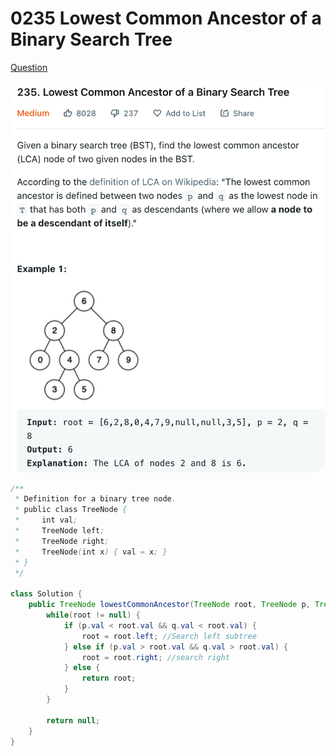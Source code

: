 # 0235 Lowest Common Ancestor of a Binary Search Tree

[Question](https://leetcode.com/problems/lowest-common-ancestor-of-a-binary-search-tree/)

![](<../.gitbook/assets/image (1) (3).png>)

```java
/**
 * Definition for a binary tree node.
 * public class TreeNode {
 *     int val;
 *     TreeNode left;
 *     TreeNode right;
 *     TreeNode(int x) { val = x; }
 * }
 */

class Solution {
    public TreeNode lowestCommonAncestor(TreeNode root, TreeNode p, TreeNode q) {
        while(root != null) {
            if (p.val < root.val && q.val < root.val) {
                root = root.left; //Search left subtree
            } else if (p.val > root.val && q.val > root.val) {
                root = root.right; //search right
            } else {
                return root;
            }
        }
        
        return null;
    }
}
```
